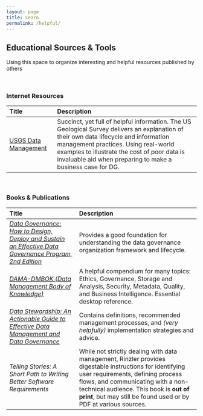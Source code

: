 ```yaml
---
layout: page
title: Learn
permalink: /helpful/
---
```


<h2>Educational Sources & Tools</h2>

<p>Using this space to organize interesting and helpful resources published by others</p><br>

<h3>Internet Resources</h3>
<table>
  <thead>
    <tr align="left">
      <th>Title</th>
      <th>Description</th>
    </tr>
  </thead>
  <tbody>
    <tr>
      <td><a href="https://www.usgs.gov/products/data-and-tools/data-management" title="USGS"> USGS Data Management </a></td>
      <td> Succinct, yet full of helpful information. The US Geological Survey delivers an explanation of their own data lifecycle and 
        information management practices. Using real-world examples to illustrate the cost of poor data is invaluable aid when preparing 
        to make a business case for DG. </td>
    </tr>
  </tbody>
</table>

<br>

<h3>Books & Publications</h3>
<table>
  <thead>
    <tr align="left">
      <th>Title</th>
      <th>Description</th>
    </tr>
  </thead>
  <tbody>
    <tr>
      <td><em><a href="https://www.elsevier.com/books/data-governance/ladley/978-0-12-815831-9" title="Elsevier"> Data Governance: How 
        to Design, Deploy and Sustain an Effective Data Governance Program, 2nd Edition </a></em></td>
      <td> Provides a good foundation for understanding the data governance organization framework and lifecycle. </td>
    </tr>
    <tr>
      <td><em><a href="https://dama.org/content/body-knowledge" title="DAMA International"> DAMA-DMBOK (Data Management Body of 
        Knowledge) </a></em></td>
      <td> A helpful compendium for many topics: Ethics, Governance, Storage and Analysis, Security, Metadata, Quality, and Business
        Intelligence. Essential desktop reference. </td>
    </tr>
    <tr>
      <td><em><a href="https://www.elsevier.com/books/data-stewardship/plotkin/978-0-12-410389-4" title="Elsevier"> Data Stewardship: An 
        Actionable Guide to Effective Data Management and Data Governance </a></em></td>
      <td> Contains definitions, recommended management processes, and <em>(very helpfully)</em> implementation strategies and 
        advice. </td>
    </tr>
    <tr>
      <td><em> Telling Stories: A Short Path to Writing Better Software Requirements </em></td>
      <td> While not strictly dealing with data management, Rinzler provides digestable instructions for identifying user requirements, 
        defining process flows, and communicating with a non-technical audience. This book is <strong>out of print</strong>, but may 
        still be found used or by PDF at various sources. </td>
    </tr>
  </tbody>
</table>
